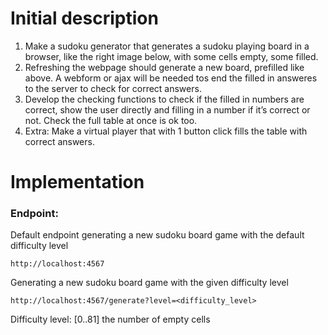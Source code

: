 Initial description
===================

1. Make a sudoku generator that generates a sudoku playing board in a browser, like the right image below, with some cells empty, some filled.
2. Refreshing the webpage should generate a new board, prefilled like above. A webform or ajax will be needed tos end the filled in answeres to the server to check for correct answers.
3. Develop the checking functions to check if the filled in numbers are correct, show the user directly and filling in a number if it’s correct or not. Check the full table at once is ok too.
4. Extra: Make a virtual player that with 1 button click fills the table with correct answers.

Implementation
==============

### Endpoint:
Default endpoint generating a new sudoku board game with the default difficulty level
```
http://localhost:4567
```
Generating a new sudoku board game with the given difficulty level
```
http://localhost:4567/generate?level=<difficulty_level>
```
Difficulty level:
[0..81] the number of empty cells